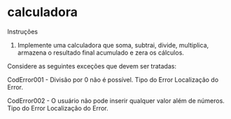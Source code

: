# calculadora

Instruções
1. Implemente uma calculadora que soma, subtrai, divide, multiplica, armazena o resultado final acumulado e zera os cálculos.

Considere as seguintes exceções que devem ser tratadas:

CodError001 - Divisão por 0 não é possível. 
Tipo do Error
Localização do Error.


CodError002 - O usuário não pode inserir qualquer valor além de números.
Tipo do Error
Localização do Error.
